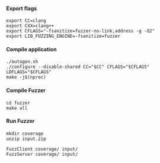 #### Export flags
```
export CC=clang
export CXX=clang++
export CFLAGS="-fsanitize=fuzzer-no-link,address -g -O2"
export LIB_FUZZING_ENGINE=-fsanitize=fuzzer
```

#### Compile application
```
./autogen.sh
./configure --disable-shared CC="$CC" CFLAGS="$CFLAGS" LDFLAGS="$CFLAGS"
make -j$(nproc)
```

#### Compile Fuzzer 
```
cd fuzzer
make all
```

#### Run Fuzzer 
```
mkdir coverage
unzip input.zip

FuzzClient coverage/ input/ 
FuzzServer coverage/ input/
```